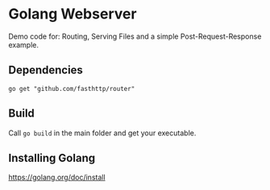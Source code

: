 # Golang Webserver

Demo code for: Routing, Serving Files and a simple Post-Request-Response example.

## Dependencies
`go get "github.com/fasthttp/router"`

## Build
Call `go build` in the main folder and get your executable.

## Installing Golang
https://golang.org/doc/install
	
	
